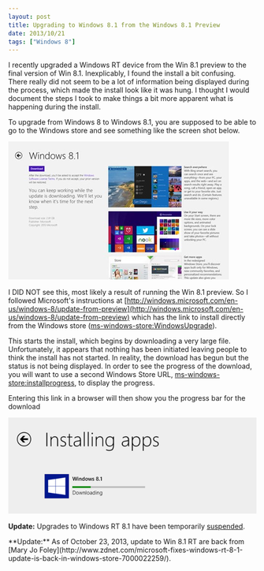 ```yaml
---
layout: post
title: Upgrading to Windows 8.1 from the Windows 8.1 Preview
date: 2013/10/21
tags: ["Windows 8"]
---
```


I recently upgraded a Windows RT device from the Win 8.1 preview to the final version of Win 8.1\. Inexplicably, I found the install a bit confusing. There really did not seem to be a lot of information being displayed during the process, which made the install look like it was hung. I thought I would document the steps I took to make things a bit more apparent what is happening during the install.

To upgrade from Windows 8 to Windows 8.1, you are supposed to be able to go to the Windows store and see something like the screen shot below.

![](102113_1200_Upgradingto1.jpg)

I DID NOT see this, most likely a result of running the Win 8.1 preview. So I followed Microsoft's instructions at [http://windows.microsoft.com/en-us/windows-8/update-from-preview](http://windows.microsoft.com/en-us/windows-8/update-from-preview) which has the link to install directly from the Windows store ([ms-windows-store:WindowsUpgrade](ms-windows-store:WindowsUpgrade)). 

This starts the install, which begins by downloading a very large file. Unfortunately, it appears that nothing has been initiated leaving people to think the install has not started. In reality, the download has begun but the status is not being displayed. In order to see the progress of the download, you will want to use a second Windows Store URL, [ms-windows-store:installprogress](ms-windows-store:installprogress), to display the progress.

Entering this link in a browser will then show you the progress bar for the download

![](102113_1200_Upgradingto2.png)

**Update:** Upgrades to Windows RT 8.1 have been temporarily [suspended](http://www.winbeta.org/news/microsoft-pulls-windows-rt-81-update-windows-store-due-situation).

<p>**Update:** As of October 23, 2013, update to Win 8.1 RT are back from [Mary Jo Foley](http://www.zdnet.com/microsoft-fixes-windows-rt-8-1-update-is-back-in-windows-store-7000022259/).